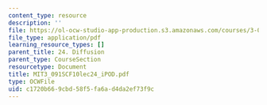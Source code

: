 ```yaml
---
content_type: resource
description: ''
file: https://ol-ocw-studio-app-production.s3.amazonaws.com/courses/3-091sc-introduction-to-solid-state-chemistry-fall-2010/c1720b669cbd58f5fa6ad4da2ef73f9c_MIT3_091SCF10lec24_iPOD.pdf
file_type: application/pdf
learning_resource_types: []
parent_title: 24. Diffusion
parent_type: CourseSection
resourcetype: Document
title: MIT3_091SCF10lec24_iPOD.pdf
type: OCWFile
uid: c1720b66-9cbd-58f5-fa6a-d4da2ef73f9c
---
```

